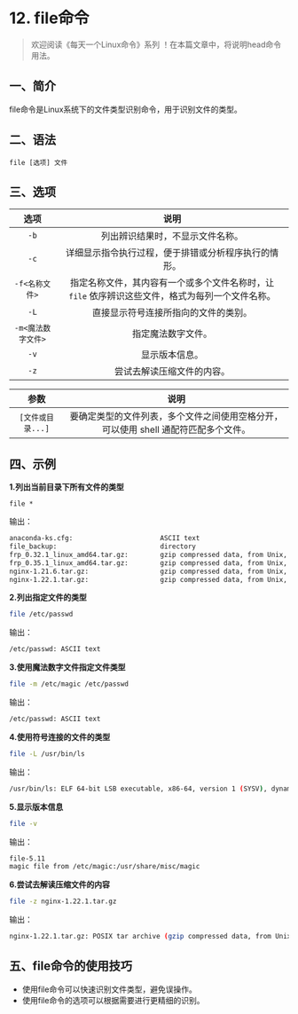 # 12. file命令



> 欢迎阅读《每天一个Linux命令》系列 ！在本篇文章中，将说明head命令用法。

## 一、简介

file命令是Linux系统下的文件类型识别命令，用于识别文件的类型。



## 二、语法

```
file [选项] 文件
```



## 三、选项

|        选项        |                             说明                             |
| :----------------: | :----------------------------------------------------------: |
|        `-b`        |               列出辨识结果时，不显示文件名称。               |
|        `-c`        |     详细显示指令执行过程，便于排错或分析程序执行的情形。     |
|   `-f<名称文件>`   | 指定名称文件，其内容有一个或多个文件名称时，让 `file` 依序辨识这些文件，格式为每列一个文件名称。 |
|        `-L`        |             直接显示符号连接所指向的文件的类别。             |
| `-m<魔法数字文件>` |                      指定魔法数字文件。                      |
|        `-v`        |                        显示版本信息。                        |
|        `-z`        |                  尝试去解读压缩文件的内容。                  |



|       参数        |                             说明                             |
| :---------------: | :----------------------------------------------------------: |
| `[文件或目录...]` | 要确定类型的文件列表，多个文件之间使用空格分开，可以使用 shell 通配符匹配多个文件。 |



## 四、示例

**1.列出当前目录下所有文件的类型**

```
file *
```

输出：

```bash
anaconda-ks.cfg:                      ASCII text
file_backup:                          directory
frp_0.32.1_linux_amd64.tar.gz:        gzip compressed data, from Unix, last modified: Fri Apr  3 01:32:50 2020
frp_0.35.1_linux_amd64.tar.gz:        gzip compressed data, from Unix, last modified: Mon Jan 25 16:25:11 2021
nginx-1.21.6.tar.gz:                  gzip compressed data, from Unix, last modified: Tue Jan 25 23:04:02 2022
nginx-1.22.1.tar.gz:                  gzip compressed data, from Unix, last modified: Wed Oct 19 16:02:28 2022
```

**2.列出指定文件的类型**

```bash
file /etc/passwd
```

输出：

```bash
/etc/passwd: ASCII text
```

**3.使用魔法数字文件指定文件类型**

```bash
file -m /etc/magic /etc/passwd
```

输出：

```bash
/etc/passwd: ASCII text
```

**4.使用符号连接的文件的类型**

```bash
file -L /usr/bin/ls
```

输出：

```bash
/usr/bin/ls: ELF 64-bit LSB executable, x86-64, version 1 (SYSV), dynamically linked (uses shared libs), for GNU/Linux 2.6.32, BuildID[sha1]=c8ada1f7095f6b2bb7ddc848e088c2d615c3743e, stripped
```

**5.显示版本信息**

```bash
file -v
```

输出：

```bash
file-5.11
magic file from /etc/magic:/usr/share/misc/magic
```

**6.尝试去解读压缩文件的内容**

```bash
file -z nginx-1.22.1.tar.gz 
```

输出：

```bash
nginx-1.22.1.tar.gz: POSIX tar archive (gzip compressed data, from Unix, last modified: Wed Oct 19 16:02:28 2022)
```



## 五、file命令的使用技巧

- 使用file命令可以快速识别文件类型，避免误操作。
- 使用file命令的选项可以根据需要进行更精细的识别。
